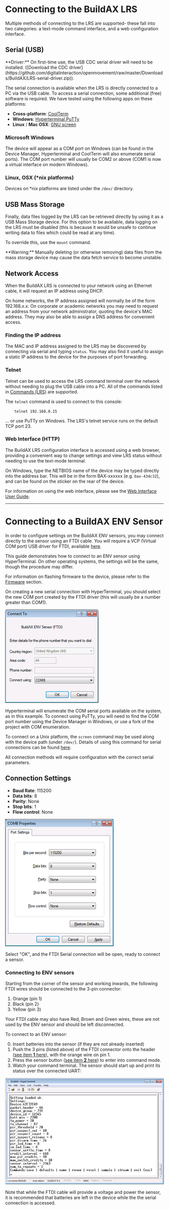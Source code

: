
[//]: # (LRS Connection Guide)

# Connecting to the BuildAX LRS

Multiple methods of connecting to the LRS are supported- these fall into 
two categories: a text-mode command interface, and a web configuration 
interface.


## Serial (USB)

<span class="alert alert-info"> 
**Driver:** On first-time use, the USB CDC serial driver will need to be installed. 
([Download the CDC driver](https://github.com/digitalinteraction/openmovement/raw/master/Downloads/BuildAX/LRS-serial-driver.zip)).
</span>

The serial connection is available when the LRS is directly connected to a 
PC via the USB cable. To access a serial connection, some additional (free)
software is required. We have tested using the following apps on these 
platforms:

 * __Cross-platform__: [CoolTerm](http://freeware.the-meiers.org/)
 * __Windows__: [Hyperterminal](#),[PuTTy](http://www.chiark.greenend.org.uk/~sgtatham/putty/)
 * __Linux__ / __Mac OSX__: [GNU screen](http://www.gnu.org/software/screen/)



### Microsoft Windows

The device will appear as a COM port on Windows (can be found in the Device 
Manager, Hyperterminal and CoolTerm will also enumerate serial ports). The COM port number 
will usually be COM2 or above (COM1 is now a virtual interface on modern 
Windows).

### Linux, OSX (*nix platforms)

Devices on *nix platforms are listed under the `/dev/` directory. 



## USB Mass Storage

Finally, data files logged by the LRS can be retrieved directly by using 
it as a USB Mass Storage device. For this option to be available, data 
logging on the LRS must be disabled (this is because it would be 
unsafe to continue writing data to files which could be read at any time).

To override this, use the `mount` command.


<span class="alert alert-warn"> 
**Warning:** Manually deleting (or otherwise removing) data files from the mass storage device may cause the 
data fetch service to become unstable.
</span>


## Network Access

When the BuildAX LRS is connected to your network using an Ethernet cable, it 
will request an IP address using DHCP.

On home networks, the IP address assigned will normally be of the form
192.168.x.x. On corporate or academic networks you may need to request an
address from your network administrator, quoting the device's MAC address. 
They may also be able to assign a DNS address for convenient access.

### Finding the IP address
The MAC and IP address assigned to the LRS may be discovered by connecting 
via serial and typing `status`. You may also find it useful to assign a static 
IP address to the device for the purposes of port forwarding.



### Telnet

Telnet can be used to access the LRS command terminal over the network 
without needing to plug the USB cable into a PC. All of the commands listed in 
[Commands (LRS)](commands-lrs.md) are supported.

The `telnet` command is used to connect to this console:


````
	telnet 192.168.0.15
````

... or use PuTTy on Windows. The LRS's telnet service runs on the default 
TCP port 23.


### Web Interface (HTTP)

The BuildAX LRS configuration interface is accessed using a web browser, 
providing a convenient way to change settings and view LRS status without
needing to use the text-mode terminal. 

On Windows, type the NETBIOS name of the device may be typed directly into the
address bar. This will be in the form BAX-xxxxxx (e.g. `bax-434c32`), and can 
be found on the sticker on the rear of the device.

For information on using the web interface, please see the [Web Interface User Guide](user-guide.md).



---
# Connecting to a BuildAX ENV Sensor

In order to configure settings on the BuildAX ENV sensors, you may connect 
directly to the sensor using an FTDI cable. You will require a VCP (Virtual 
COM port) USB driver for FTDI, available [here](http://www.ftdichip.com/FTDrivers.htm).

This guide demonstrates how to connect to an ENV sensor using HyperTerminal.
On other operating systems, the settings will be the same, though the procedure
may differ.

For information on flashing firmware to the device, please refer to the 
[Firmware](firmware.md) section.

On creating a new serial connection with HyperTerminal, you should select the 
new COM port created by the FTDI driver (this will usually be a number greater
than COM1). 

![Hyperterminal](img/envht.png)

Hyperterminal will enumerate the COM serial ports available on the system, as
in this example. To connect using PuTTy, you will need to find the COM port
number using the Device Manager in Windows, or use a fork of the project with
COM enumeration. 

To connect on a Unix platform, the `screen` command may be 
used along with the device path (under `/dev/`). Details of using this command
for serial connections can be found [here](https://wiki.archlinux.org/index.php/working_with_the_serial_console#Screen).

All connection methods will require configuration with the correct serial parameters.


## Connection Settings

 * __Baud Rate__:    115200
 * __Data bits__:    8
 * __Parity__:       None
 * __Stop bits__:    1
 * __Flow control__: None

![Hyperterminal ENV connect](img/envparams.png)

 Select "OK", and the FTDI Serial connection will be open, ready to connect a
 sensor.

### Connecting to ENV sensors

Starting from the corner of the sensor and working inwards, the following FTDI
wires should be connected to the 3-pin connector:

 1. Orange (pin 1)
 2. Black  (pin 2)
 3. Yellow (pin 3)

Your FTDI cable may also have Red, Brown and Green wires, these are not 
used by the ENV sensor and should be left disconnected.

To connect to an ENV sensor:

 0. Insert batteries into the sensor (if they are not already inserted)
 1. Push the 3 pins (listed above) of the FTDI connector onto the header 
    ([see item __1__ here](hardware.md#rear)), with the orange wire on pin 1.
 2. Press the sensor button ([see item __2__ here](hardware.md#rear)) to enter into command mode.
 3. Watch your command terminal. The sensor should start up and print its status over the connected UART:

![ENV connected](img/envconnected.png)

Note that while the FTDI cable will provide a voltage and power the sensor, 
it is recommended that batteries are left in the device while the the serial 
connection is accessed. 



